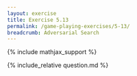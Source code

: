 ```yaml
---
layout: exercise
title: Exercise 5.13
permalink: /game-playing-exercises/5-13/
breadcrumb: Adversarial Search
---
```


{% include mathjax_support %}

<div><i class="arrow-up loader" data-chapter="game-playing-exercises" data-exercise="ex_13" data-rating="0"></i></div>
{% include_relative question.md %}
